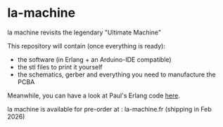 # la-machine

la machine revisits the legendary "Ultimate Machine"

This repository will contain (once everything is ready):
- the software (in Erlang + an Arduino-IDE compatible)
- the stl files to print it yourself
- the schematics, gerber and everything you need to manufacture the PCBA

Meanwhile, you can have a look at Paul's Erlang code [here](https://github.com/pguyot/la_machine).

la machine is available for pre-order at : la-machine.fr (shipping in Feb 2026)
